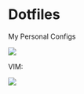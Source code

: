 Dotfiles
========

My Personal Configs

<img src="http://img.shields.io/gratipay/setkeh.svg">

VIM:

<img src="http://screenshots.setkeh.com/screenshot-01.18.15-16.20.56.png">
